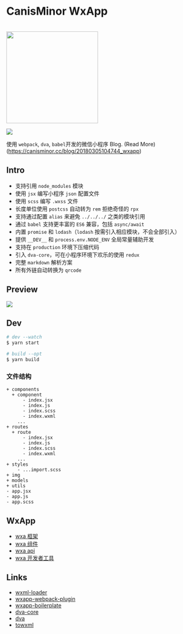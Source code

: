 # CanisMinor WxApp

<br />
<img src="https://github.com/canisminor1990/canisminor-wxapp/blob/master/src/img/qrcode.jpg?raw=true" width="240" />
<br />

[![](https://img.shields.io/github/release/canisminor1990/canisminor-wxapp.svg)](https://github.com/canisminor1990/canisminor-wxapp)

使用 `webpack`, `dva`, `babel`开发的微信小程序 Blog. (Read More)(https://canisminor.cc/blog/20180305104744_wxapp)

## Intro

* 支持引用 `node_modules` 模块
* 使用 `jsx` 编写小程序 `json` 配置文件
* 使用 `scss` 编写 `.wxss` 文件
* 长度单位使用 `postcss` 自动转为 `rem` 拒绝奇怪的 `rpx`
* 支持通过配置 `alias` 来避免 `../../../` 之类的模块引用
* 通过 `babel` 支持更丰富的 `ES6` 兼容，包括 `async/await`
* 内置 `promise` 和 `lodash`（`lodash` 按需引入相应模块，不会全部引入）
* 提供 `__DEV__` 和 `process.env.NODE_ENV` 全局常量辅助开发
* 支持在 `production` 环境下压缩代码
* 引入 `dva-core`，可在小程序环境下欢乐的使用 `redux`
* 完整 `markdown` 解析方案
* 所有外链自动转换为 `qrcode`

## Preview

![](https://github.com/canisminor1990/canisminor-wxapp/blob/master/lib/preview.png?raw=true)

## Dev

```bash
# dev --watch
$ yarn start

# build --opt
$ yarn build
```

### 文件结构

```
+ components
  + component
	  - index.jsx
	  - index.js
	  - index.scss
	  - index.wxml
	...
+ routes
  + route
	  - index.jsx
	  - index.js
	  - index.scss
	  - index.wxml
	...
+ styles
	- ...import.scss
+ img
+ models
+ utils
- app.jsx
- app.js
- app.scss
```

## WxApp

* [wxa 框架](https://mp.weixin.qq.com/debug/wxadoc/dev/framework/MINA.html)
* [wxa 组件](https://mp.weixin.qq.com/debug/wxadoc/dev/component/)
* [wxa api](https://mp.weixin.qq.com/debug/wxadoc/dev/api/)
* [wxa 开发者工具](https://mp.weixin.qq.com/debug/wxadoc/dev/devtools/download.html)

## Links

* [wxml-loader](https://github.com/Cap32/wxml-loader)
* [wxapp-webpack-plugin](https://github.com/Cap32/wxapp-webpack-plugin)
* [wxapp-boilerplate](https://github.com/cantonjs/wxapp-boilerplate)
* [dva-core](https://github.com/dvajs/dva-core)
* [dva](https://github.com/dvajs/dva)
* [towxml](https://github.com/sbfkcel/towxml)

